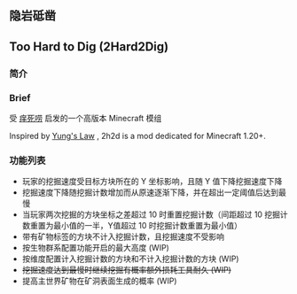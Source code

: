 ## 隐岩砥凿
## Too Hard to Dig (2Hard2Dig)

### 简介
### Brief

受 [痒死唠](https://www.mcmod.cn/class/3206.html) 启发的一个高版本 Minecraft 模组


Inspired by [Yung's Law](https://www.curseforge.com/minecraft/mc-mods/yungs-law) , 2h2d is a mod dedicated for Minecraft 1.20+.

### 功能列表

- 玩家的挖掘速度受目标方块所在的 Y 坐标影响，且随 Y 值下降挖掘速度下降
- 挖掘速度下降随挖掘计数增加而从原速逐渐下降，并在超出一定阈值后达到最慢
- 当玩家两次挖掘的方块坐标之差超过 10 时重置挖掘计数（间距超过 10 挖掘计数重置为最小值的一半，Y值超过 10 时挖掘计数重置为最小值）
- 带有矿物标签的方块不计入挖掘计数，且挖掘速度不受影响
- 按生物群系配置功能开启的最大高度 (WIP)
- 按维度配置计入挖掘计数的方块和不计入挖掘计数的方块 (WIP)
- ~~挖掘速度达到最慢时继续挖掘有概率额外损耗工具耐久 (WIP)~~
- 提高主世界矿物在矿洞表面生成的概率 (WIP)